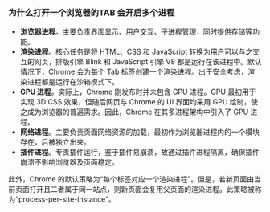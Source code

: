 ### 为什么打开一个浏览器的TAB 会开启多个进程
- **浏览器进程**。主要负责界面显示、用户交互、子进程管理，同时提供存储等功能。
- **渲染进程**。核心任务是将 HTML、CSS 和 JavaScript 转换为用户可以与之交互的网页，排版引擎 Blink 和 JavaScript 引擎 V8 都是运行在该进程中。默认情况下，Chrome 会为每个 Tab 标签创建一个渲染进程。出于安全考虑，渲染进程都是运行在沙箱模式下。
- **GPU 进程**。实际上，Chrome 刚发布时并未包含 GPU 进程。GPU 最初用于实现 3D CSS 效果，但随后网页与 Chrome 的 UI 界面均采用 GPU 绘制，使之成为浏览器的普遍需求。因此，Chrome 在其多进程架构中引入了 GPU 进程。
- **网络进程**。主要负责页面网络资源的加载，最初作为浏览器进程内的一个模块存在，后被独立出来。
- **插件进程**。专责插件运行，鉴于插件易崩溃，故通过插件进程隔离，确保插件崩溃不影响浏览器及页面稳定。

此外，Chrome 的默认策略为“每个标签对应一个渲染进程”。但是，若新页面由当前页面打开且二者属于同一站点，则新页面会复用父页面的渲染进程。此策略被称为“process-per-site-instance”。